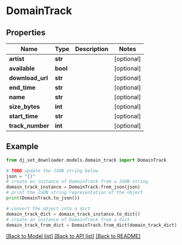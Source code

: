 # DomainTrack


## Properties

Name | Type | Description | Notes
------------ | ------------- | ------------- | -------------
**artist** | **str** |  | [optional] 
**available** | **bool** |  | [optional] 
**download_url** | **str** |  | [optional] 
**end_time** | **str** |  | [optional] 
**name** | **str** |  | [optional] 
**size_bytes** | **int** |  | [optional] 
**start_time** | **str** |  | [optional] 
**track_number** | **int** |  | [optional] 

## Example

```python
from dj_set_downloader.models.domain_track import DomainTrack

# TODO update the JSON string below
json = "{}"
# create an instance of DomainTrack from a JSON string
domain_track_instance = DomainTrack.from_json(json)
# print the JSON string representation of the object
print(DomainTrack.to_json())

# convert the object into a dict
domain_track_dict = domain_track_instance.to_dict()
# create an instance of DomainTrack from a dict
domain_track_from_dict = DomainTrack.from_dict(domain_track_dict)
```
[[Back to Model list]](../README.md#documentation-for-models) [[Back to API list]](../README.md#documentation-for-api-endpoints) [[Back to README]](../README.md)


